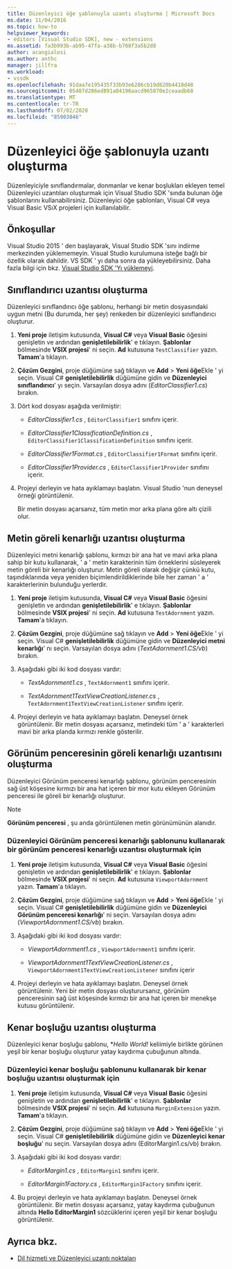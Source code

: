 ```yaml
---
title: Düzenleyici öğe şablonuyla uzantı oluşturma | Microsoft Docs
ms.date: 11/04/2016
ms.topic: how-to
helpviewer_keywords:
- editors [Visual Studio SDK], new - extensions
ms.assetid: fa3b993b-ab95-47fa-a38b-b788f3a5b2d8
author: acangialosi
ms.author: anthc
manager: jillfra
ms.workload:
- vssdk
ms.openlocfilehash: 91daa7e195435f33b93e6286cb19d820b4418d48
ms.sourcegitcommit: 05487d286ed891a04196aacd965870e2ceaadb68
ms.translationtype: MT
ms.contentlocale: tr-TR
ms.lasthandoff: 07/02/2020
ms.locfileid: "85903846"
---
```

# <a name="create-an-extension-with-an-editor-item-template"></a>Düzenleyici öğe şablonuyla uzantı oluşturma
Düzenleyiciyle sınıflandırmalar, donmanlar ve kenar boşlukları ekleyen temel Düzenleyici uzantıları oluşturmak için Visual Studio SDK 'sında bulunan öğe şablonlarını kullanabilirsiniz. Düzenleyici öğe şablonları, Visual C# veya Visual Basic VSıX projeleri için kullanılabilir.

## <a name="prerequisites"></a>Önkoşullar
 Visual Studio 2015 ' den başlayarak, Visual Studio SDK 'sını indirme merkezinden yüklememeyin. Visual Studio kurulumuna isteğe bağlı bir özellik olarak dahildir. VS SDK ' yı daha sonra da yükleyebilirsiniz. Daha fazla bilgi için bkz. [Visual Studio SDK 'Yı yüklemeyi](../extensibility/installing-the-visual-studio-sdk.md).

## <a name="create-a-classifier-extension"></a>Sınıflandırıcı uzantısı oluşturma
 Düzenleyici sınıflandırıcı öğe şablonu, herhangi bir metin dosyasındaki uygun metni (Bu durumda, her şey) renkeden bir düzenleyici sınıflandırıcı oluşturur.

1. **Yeni proje** iletişim kutusunda, **Visual C#** veya **Visual Basic** öğesini genişletin ve ardından **genişletilebilirlik**' e tıklayın. **Şablonlar** bölmesinde **VSIX projesi**' ni seçin. **Ad** kutusuna `TestClassifier` yazın. **Tamam**'a tıklayın.

2. **Çözüm Gezgini**, proje düğümüne sağ tıklayın ve **Add**  >  **Yeni öğe**Ekle ' yi seçin. Visual C# **genişletilebilirlik** düğümüne gidin ve **Düzenleyici sınıflandırıcı**' yı seçin. Varsayılan dosya adını (*EditorClassifier1.cs*) bırakın.

3. Dört kod dosyası aşağıda verilmiştir:

    - *EditorClassifier1.cs* , `EditorClassifier1` sınıfını içerir.

    - *EditorClassifier1ClassificationDefinition.cs* , `EditorClassifier1ClassificationDefinition` sınıfını içerir.

    - *EditorClassifier1Format.cs* , `EditorClassifier1Format` sınıfını içerir.

    - *EditorClassifier1Provider.cs* , `EditorClassifier1Provider` sınıfını içerir.

4. Projeyi derleyin ve hata ayıklamayı başlatın. Visual Studio 'nun deneysel örneği görüntülenir.

     Bir metin dosyası açarsanız, tüm metin mor arka plana göre altı çizili olur.

## <a name="create-a-text-relative-adornment-extension"></a>Metin göreli kenarlığı uzantısı oluşturma
 Düzenleyici metni kenarlığı şablonu, kırmızı bir ana hat ve mavi arka plana sahip bir kutu kullanarak, ' a ' metin karakterinin tüm örneklerini süsleyerek metin göreli bir kenarlığı oluşturur. Metin göreli olarak değişir çünkü kutu, taşındıklarında veya yeniden biçimlendirildiklerinde bile her zaman ' a ' karakterlerinin bulunduğu yerlerdir.

1. **Yeni proje** iletişim kutusunda, **Visual C#** veya **Visual Basic** öğesini genişletin ve ardından **genişletilebilirlik**' e tıklayın. **Şablonlar** bölmesinde **VSIX projesi**' ni seçin. **Ad** kutusuna `TestAdornment` yazın. **Tamam**'a tıklayın.

2. **Çözüm Gezgini**, proje düğümüne sağ tıklayın ve **Add**  >  **Yeni öğe**Ekle ' yi seçin. Visual C# **genişletilebilirlik** düğümüne gidin ve **Düzenleyici metni kenarlığı**' nı seçin. Varsayılan dosya adını (*TextAdornment1.CS/vb*) bırakın.

3. Aşağıdaki gibi iki kod dosyası vardır:

    - *TextAdornment1.cs* , `TextAdornment1` sınıfını içerir.

    - *TextAdornment1TextViewCreationListener.cs* , `TextAdornment1TextViewCreationListener` sınıfını içerir.

4. Projeyi derleyin ve hata ayıklamayı başlatın. Deneysel örnek görüntülenir. Bir metin dosyası açarsanız, metindeki tüm ' a ' karakterleri mavi bir arka planda kırmızı renkle gösterilir.

## <a name="create-a-viewport-relative-adornment-extension"></a>Görünüm penceresinin göreli kenarlığı uzantısını oluşturma
 Düzenleyici Görünüm penceresi kenarlığı şablonu, görünüm penceresinin sağ üst köşesine kırmızı bir ana hat içeren bir mor kutu ekleyen Görünüm penceresi ile göreli bir kenarlığı oluşturur.

> [!NOTE]
> **Görünüm penceresi** , şu anda görüntülenen metin görünümünün alanıdır.

### <a name="to-create-a-viewport-adornment-extension-by-using-the-editor-viewport-adornment-template"></a>Düzenleyici Görünüm penceresi kenarlığı şablonunu kullanarak bir görünüm penceresi kenarlığı uzantısı oluşturmak için

1. **Yeni proje** iletişim kutusunda, **Visual C#** veya **Visual Basic** öğesini genişletin ve ardından **genişletilebilirlik**' e tıklayın. **Şablonlar** bölmesinde **VSIX projesi**' ni seçin. **Ad** kutusuna `ViewportAdornment` yazın. **Tamam**'a tıklayın.

2. **Çözüm Gezgini**, proje düğümüne sağ tıklayın ve **Add**  >  **Yeni öğe**Ekle ' yi seçin. Visual C# **genişletilebilirlik** düğümüne gidin ve **Düzenleyici Görünüm penceresi kenarlığı**' ni seçin. Varsayılan dosya adını (*ViewportAdornment1.CS/vb*) bırakın.

3. Aşağıdaki gibi iki kod dosyası vardır:

    - *ViewportAdornment1.cs* , `ViewportAdornment1` sınıfını içerir.

    - *ViewportAdornment1TextViewCreationListener.cs* , `ViewportAdornment1TextViewCreationListener` sınıfını içerir

4. Projeyi derleyin ve hata ayıklamayı başlatın. Deneysel örnek görüntülenir. Yeni bir metin dosyası oluşturursanız, görünüm penceresinin sağ üst köşesinde kırmızı bir ana hat içeren bir menekşe kutusu görüntülenir.

## <a name="create-a-margin-extension"></a>Kenar boşluğu uzantısı oluşturma
 Düzenleyici kenar boşluğu şablonu, **Hello World!* keliimiyle birlikte görünen yeşil bir kenar boşluğu oluşturur yatay kaydırma çubuğunun altında.

### <a name="to-create-a-margin-extension-by-using-the-editor-margin-template"></a>Düzenleyici kenar boşluğu şablonunu kullanarak bir kenar boşluğu uzantısı oluşturmak için

1. **Yeni proje** iletişim kutusunda, **Visual C#** veya **Visual Basic** öğesini genişletin ve ardından **genişletilebilirlik**' e tıklayın. **Şablonlar** bölmesinde **VSIX projesi**' ni seçin. **Ad** kutusuna `MarginExtension` yazın. **Tamam**'a tıklayın.

2. **Çözüm Gezgini**, proje düğümüne sağ tıklayın ve **Add**  >  **Yeni öğe**Ekle ' yi seçin. Visual C# **genişletilebilirlik** düğümüne gidin ve **Düzenleyici kenar boşluğu**' nu seçin. Varsayılan dosya adını (EditorMargin1.cs/vb) bırakın.

3. Aşağıdaki gibi iki kod dosyası vardır:

    - *EditorMargin1.cs* , `EditorMargin1` sınıfını içerir.

    - *EditorMargin1Factory.cs* , `EditorMargin1Factory` sınıfını içerir.

4. Bu projeyi derleyin ve hata ayıklamayı başlatın. Deneysel örnek görüntülenir. Bir metin dosyası açarsanız, yatay kaydırma çubuğunun altında **Hello EditorMargin1** sözcüklerini içeren yeşil bir kenar boşluğu görüntülenir.

## <a name="see-also"></a>Ayrıca bkz.
- [Dil hizmeti ve Düzenleyici uzantı noktaları](../extensibility/language-service-and-editor-extension-points.md)

